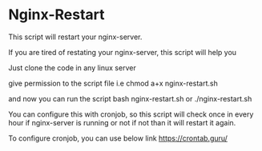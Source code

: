 # Nginx-Restart
This script will restart your nginx-server.

If you are tired of restating your nginx-server, this script will help you 

Just clone the code in any linux server

give permission to the script file i.e
chmod a+x nginx-restart.sh 

and now you can run the script
bash nginx-restart.sh or ./nginx-restart.sh

You can configure this with cronjob, so this script will check once in every hour if nginx-server is running or not if not than it will restart it again.

To configure cronjob, you can use below link 
https://crontab.guru/
